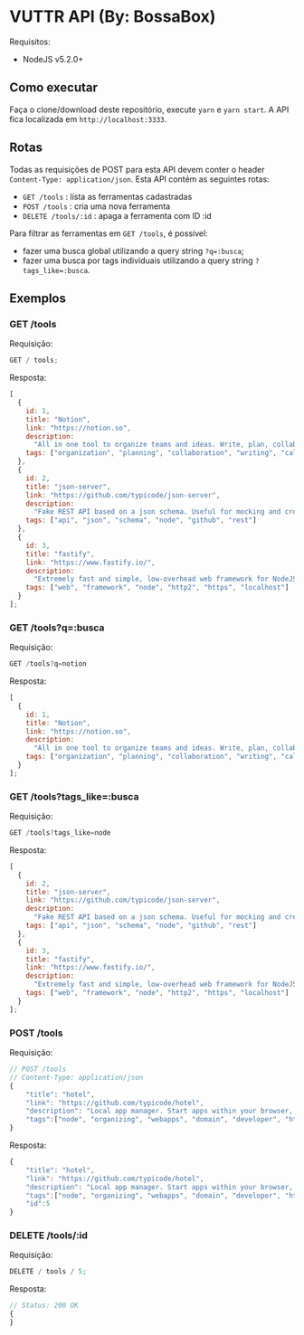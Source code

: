 # VUTTR API (By: BossaBox)

Requisitos:

- NodeJS v5.2.0+

## Como executar

Faça o clone/download deste repositório, execute `yarn` e `yarn start`. A API fica localizada em `http://localhost:3333`.

## Rotas

Todas as requisições de POST para esta API devem conter o header `Content-Type: application/json`.
Esta API contém as seguintes rotas:

- `GET /tools` : lista as ferramentas cadastradas
- `POST /tools` : cria uma nova ferramenta
- `DELETE /tools/:id` : apaga a ferramenta com ID :id

Para filtrar as ferramentas em `GET /tools`, é possível:

- fazer uma busca global utilizando a query string `?q=:busca`;
- fazer uma busca por tags individuais utilizando a query string `?tags_like=:busca`.

## Exemplos

### GET /tools

Requisição:

```javascript
GET / tools;
```

Resposta:

```javascript
[
  {
    id: 1,
    title: "Notion",
    link: "https://notion.so",
    description:
      "All in one tool to organize teams and ideas. Write, plan, collaborate, and get organized. ",
    tags: ["organization", "planning", "collaboration", "writing", "calendar"]
  },
  {
    id: 2,
    title: "json-server",
    link: "https://github.com/typicode/json-server",
    description:
      "Fake REST API based on a json schema. Useful for mocking and creating APIs for front-end devs to consume in coding challenges.",
    tags: ["api", "json", "schema", "node", "github", "rest"]
  },
  {
    id: 3,
    title: "fastify",
    link: "https://www.fastify.io/",
    description:
      "Extremely fast and simple, low-overhead web framework for NodeJS. Supports HTTP2.",
    tags: ["web", "framework", "node", "http2", "https", "localhost"]
  }
];
```

### GET /tools?q=:busca

Requisição:

```javascript
GET /tools?q=notion
```

Resposta:

```javascript
[
  {
    id: 1,
    title: "Notion",
    link: "https://notion.so",
    description:
      "All in one tool to organize teams and ideas. Write, plan, collaborate, and get organized. ",
    tags: ["organization", "planning", "collaboration", "writing", "calendar"]
  }
];
```

### GET /tools?tags_like=:busca

Requisição:

```javascript
GET /tools?tags_like=node
```

Resposta:

```javascript
[
  {
    id: 2,
    title: "json-server",
    link: "https://github.com/typicode/json-server",
    description:
      "Fake REST API based on a json schema. Useful for mocking and creating APIs for front-end devs to consume in coding challenges.",
    tags: ["api", "json", "schema", "node", "github", "rest"]
  },
  {
    id: 3,
    title: "fastify",
    link: "https://www.fastify.io/",
    description:
      "Extremely fast and simple, low-overhead web framework for NodeJS. Supports HTTP2.",
    tags: ["web", "framework", "node", "http2", "https", "localhost"]
  }
];
```

### POST /tools

Requisição:

```javascript
// POST /tools
// Content-Type: application/json
{
    "title": "hotel",
    "link": "https://github.com/typicode/hotel",
    "description": "Local app manager. Start apps within your browser, developer tool with local .localhost domain and https out of the box.",
    "tags":["node", "organizing", "webapps", "domain", "developer", "https", "proxy"]
}
```

Resposta:

```javascript
{
    "title": "hotel",
    "link": "https://github.com/typicode/hotel",
    "description": "Local app manager. Start apps within your browser, developer tool with local .localhost domain and https out of the box.",
    "tags":["node", "organizing", "webapps", "domain", "developer", "https", "proxy"],
    "id":5
}
```

### DELETE /tools/:id

Requisição:

```javascript
DELETE / tools / 5;
```

Resposta:

```javascript
// Status: 200 OK
{
}
```
